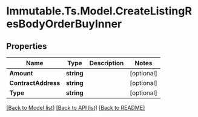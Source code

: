 # Immutable.Ts.Model.CreateListingResBodyOrderBuyInner

## Properties

Name | Type | Description | Notes
------------ | ------------- | ------------- | -------------
**Amount** | **string** |  | [optional] 
**ContractAddress** | **string** |  | [optional] 
**Type** | **string** |  | [optional] 

[[Back to Model list]](../README.md#documentation-for-models) [[Back to API list]](../README.md#documentation-for-api-endpoints) [[Back to README]](../README.md)

